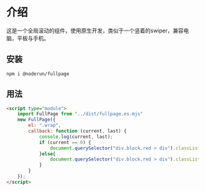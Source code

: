 
# 介绍

这是一个全局滚动的组件，使用原生开发，类似于一个竖着的swiper，兼容电脑，平板与手机。

## 安装

```
npm i @noderun/fullpage
```

## 用法

```html
<script type="module">
    import FullPage from "../dist/fullpage.es.mjs"
    new FullPage({
        el: ".wrap",
        callback: function (current, last) {
            console.log(current, last);
            if (current == 0) {
                document.querySelector("div.block.red > div").classList.add("active")
            }else{
                document.querySelector("div.block.red > div").classList.remove("active")
            }
        }
    });
</script>
```